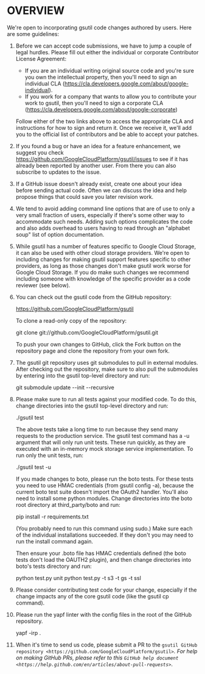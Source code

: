 # OVERVIEW
  We're open to incorporating gsutil code changes authored by users. Here
  are some guidelines:

  1. Before we can accept code submissions, we have to jump a couple of legal
     hurdles. Please fill out either the individual or corporate Contributor
     License Agreement:

     - If you are an individual writing original source code and you're
       sure you own the intellectual property,
       then you'll need to sign an individual CLA
       (https://cla.developers.google.com/about/google-individual).
     - If you work for a company that wants to allow you to contribute your
       work to gsutil, then you'll need to sign a corporate CLA
       (https://cla.developers.google.com/about/google-corporate)

     Follow either of the two links above to access the appropriate CLA and
     instructions for how to sign and return it. Once we receive it, we'll
     add you to the official list of contributors and be able to accept
     your patches.

  2. If you found a bug or have an idea for a feature enhancement, we suggest
     you check https://github.com/GoogleCloudPlatform/gsutil/issues to see if it
     has already been reported by another user. From there you can also
     subscribe to updates to the issue.

  3. If a GitHub issue doesn't already exist, create one about your idea before
     sending actual code. Often we can discuss the idea and help propose things
     that could save you later revision work.

  4. We tend to avoid adding command line options that are of use to only
     a very small fraction of users, especially if there's some other way
     to accommodate such needs. Adding such options complicates the code and
     also adds overhead to users having to read through an "alphabet soup"
     list of option documentation.

  5. While gsutil has a number of features specific to Google Cloud Storage,
     it can also be used with other cloud storage providers. We're open to
     including changes for making gsutil support features specific to other
     providers, as long as those changes don't make gsutil work worse for Google
     Cloud Storage. If you do make such changes we recommend including someone
     with knowledge of the specific provider as a code reviewer (see below).

  6. You can check out the gsutil code from the GitHub repository:

       https://github.com/GoogleCloudPlatform/gsutil

     To clone a read-only copy of the repository:

       git clone git://github.com/GoogleCloudPlatform/gsutil.git

     To push your own changes to GitHub, click the Fork button on the
     repository page and clone the repository from your own fork.

  7. The gsutil git repository uses git submodules to pull in external modules.
     After checking out the repository, make sure to also pull the submodules
     by entering into the gsutil top-level directory and run:

       git submodule update --init --recursive

  8. Please make sure to run all tests against your modified code. To
     do this, change directories into the gsutil top-level directory and run:

       ./gsutil test

     The above tests take a long time to run because they send many requests to
     the production service. The gsutil test command has a -u argument that will
     only run unit tests. These run quickly, as they are executed with an
     in-memory mock storage service implementation. To run only the unit tests,
     run:

       ./gsutil test -u

     If you made changes to boto, please run the boto tests. For these tests you
     need to use HMAC credentials (from gsutil config -a), because the current
     boto test suite doesn't import the OAuth2 handler. You'll also need to
     install some python modules. Change directories into the boto root
     directory at third_party/boto and run:

       pip install -r requirements.txt

     (You probably need to run this command using sudo.)
     Make sure each of the individual installations succeeded. If they don't
     you may need to run the install command again.

     Then ensure your .boto file has HMAC credentials defined (the boto tests
     don't load the OAUTH2 plugin), and then change directories into boto's
     tests directory and run:

       python test.py unit
       python test.py -t s3 -t gs -t ssl

  9. Please consider contributing test code for your change, especially if the
     change impacts any of the core gsutil code (like the gsutil cp command).

  10. Please run the yapf linter with the config files in the root of the GitHub
      repository.

        yapf -irp .

  11. When it's time to send us code, please submit a PR to the `gsutil GitHub
      repository <https://github.com/GoogleCloudPlatform/gsutil>`_. For help on
      making GitHub PRs, please refer to this
      `GitHub help document <https://help.github.com/en/articles/about-pull-requests>`_.